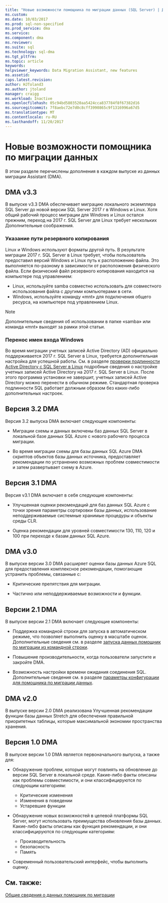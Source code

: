 ```yaml
---
title: "Новые возможности помощника по миграции данных (SQL Server) | Документы Microsoft"
ms.custom: 
ms.date: 10/03/2017
ms.prod: sql-non-specified
ms.prod_service: dma
ms.service: 
ms.component: dma
ms.reviewer: 
ms.suite: sql
ms.technology: sql-dma
ms.tgt_pltfrm: 
ms.topic: article
keywords: 
helpviewer_keywords: Data Migration Assistant, new features
ms.assetid: 
caps.latest.revision: 
author: HJToland3
ms.author: jtoland
manager: craigg
ms.workload: Inactive
ms.openlocfilehash: 05c94bd5803520aa5424cca837784f8f67382d16
ms.sourcegitcommit: 7f8aebc72e7d0c8cff3990865c9f1316996a67d5
ms.translationtype: MT
ms.contentlocale: ru-RU
ms.lasthandoff: 11/20/2017
---
```

# <a name="whats-new-in-data-migration-assistant"></a>Новые возможности помощника по миграции данных

В этом разделе перечислены дополнения в каждом выпуске из данных миграции Assistant (DMA).

## <a name="dma-v33"></a>DMA v3.3
В выпуске v3.3 DMA обеспечивает миграцию локального экземпляра SQL Server до новой версии SQL Server 2017 г в Windows и Linux. Хотя общий рабочий процесс миграции для Windows и Linux остался прежним, переход на 2017 г. SQL Server для Linux требует нескольких Дополнительные соображения.

### <a name="specifying-the-back-up-path"></a>Указание пути резервного копирования
Linux и Windows используют форматы другой путь. В результате миграции 2017 г. SQL Server в Linux требует, чтобы пользователь предоставил версий Windows и Linux путь к расположению файла. Это выполняется по-разному в зависимости от расположения физического файла.
Если физический файл резервного копирования находится на компьютере под управлением:
- Linux, используйте samba совместно использовать для совместного использования файла с другими компьютерами в сети.
-   Windows, используйте команду «mnt» для подключения общего ресурса, на компьютере под управлением Linux.

> [!NOTE]
> Дополнительные сведения об использовании в папке «samba» или команда «mnt» выходят за рамки этой статьи.

### <a name="migrating-windows-logins"></a>Перенос имен входа Windows
Во время миграции учетных записей Active Directory (AD) официально поддерживается 2017 г. SQL Server в Linux, требуется дополнительная настройка для успешной работы. См. в разделе [проверки подлинности Active Directory с SQL Server в Linux](https://docs.microsoft.com/en-us/sql/linux/sql-server-linux-active-directory-authentication) подробные сведения о настройке учетных записей Active Directory на 2017 г. SQL Server в Linux. После этого программа установки не завершит, учетных записей Active Directory можно перенести в обычном режиме. Стандартная проверка подлинности SQL работает должным образом без каких-либо дополнительных настроек.

## <a name="dma-v32"></a>Версия 3.2 DMA
Версия 3.2 выпуска DMA включает следующие компоненты:

- Миграции схемы и данных включены баз данных SQL Server в локальной базе данных SQL Azure с нового рабочего процесса миграции.

- Во время миграции схемы для базы данных SQL Azure DMA скриптов объектов базы данных источника, предоставляет рекомендации по устранению возможных проблем совместимости и затем развертывает схему в Azure.

## <a name="dma-v31"></a>Версия 3.1 DMA
Версия v3.1 DMA включает в себя следующие компоненты:

- Улучшенная оценки рекомендаций для баз данных SQL Azure с точки зрения параметры сортировки базы данных, использование неподдерживаемые системные хранимые процедуры и объекты среды CLR.

- Оценка рекомендации для уровней совместимости 130, 110, 120 и 100 при переходе к базам данных SQL Azure.

## <a name="dma-v30"></a>DMA v3.0
В выпуске версии 3.0 DMA расширяет оценки базы данных Azure SQL для предоставления комплексное рекомендации, помогающие устранить проблемы, связанные с:

- Критические препятствия для миграции.

- Частично или неподдерживаемые возможности и функции.

## <a name="dma-v21"></a>Версии 2.1 DMA
В выпуске версии 2.1 DMA включает следующие компоненты:
- Поддержка командной строки для запуска в автоматическом режиме, что позволяет выполнить оценку в масштабе оценок. Дополнительные сведения см. в разделе [запуска данных помощник по миграции из командной строки](dma-commandline.md).

- Повышение производительности, когда пользователи запустите и закройте DMA.

- Возможность настройки времени ожидания соединения SQL. Дополнительные сведения см. в разделе [параметры конфигурации для помощника по миграции данных](dma-configurationsettings.md).

## <a name="dma-v20"></a>DMA v2.0
В выпуске версии 2.0 DMA реализована Улучшенная рекомендации функции базы данных Stretch для обеспечения правильной приоритетных таблицы, которые максимальной экономии пространства хранения.

## <a name="dma-v10"></a>Версия 1.0 DMA
В выпуске версии 1.0 DMA является первоначального выпуска, а также для:
- Обнаружение проблем, которые могут повлиять на обновление до версии SQL Server в локальной среде. Какие-либо факты описаны как проблемы совместимости, и они классифицируются по следующим категориям:
    -   Критические изменения
    - Изменения в поведении
    - Устаревшие функции

- Обнаружение новых возможностей в целевой платформы SQL Server, могут использовать преимущества обновления базы данных. Какие-либо факты описаны как функция рекомендации, и они классифицируются по следующим категориям:
    - Производительность
    - безопасность
    - Память

-   Современный пользовательский интерфейс, чтобы выполнить оценку.

## <a name="see-also"></a>См. также:

[Общие сведения о данных помощник по миграции](../dma/dma-overview.md)
